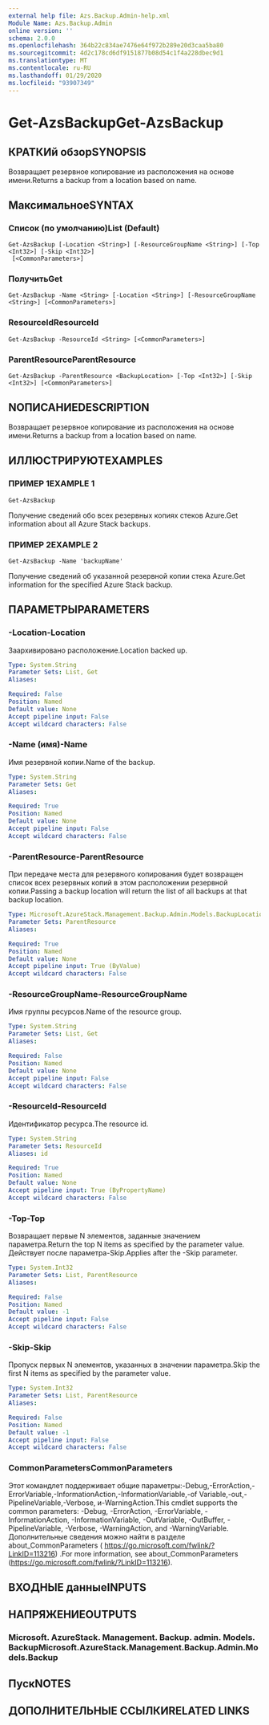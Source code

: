 ```yaml
---
external help file: Azs.Backup.Admin-help.xml
Module Name: Azs.Backup.Admin
online version: ''
schema: 2.0.0
ms.openlocfilehash: 364b22c834ae7476e64f972b289e20d3caa5ba80
ms.sourcegitcommit: 4d2c178cd6df9151877b08d54c1f4a228dbec9d1
ms.translationtype: MT
ms.contentlocale: ru-RU
ms.lasthandoff: 01/29/2020
ms.locfileid: "93907349"
---
```

# <span data-ttu-id="76dc2-101">Get-AzsBackup</span><span class="sxs-lookup"><span data-stu-id="76dc2-101">Get-AzsBackup</span></span>

## <span data-ttu-id="76dc2-102">КРАТКИй обзор</span><span class="sxs-lookup"><span data-stu-id="76dc2-102">SYNOPSIS</span></span>
<span data-ttu-id="76dc2-103">Возвращает резервное копирование из расположения на основе имени.</span><span class="sxs-lookup"><span data-stu-id="76dc2-103">Returns a backup from a location based on name.</span></span>

## <span data-ttu-id="76dc2-104">Максимальное</span><span class="sxs-lookup"><span data-stu-id="76dc2-104">SYNTAX</span></span>

### <span data-ttu-id="76dc2-105">Список (по умолчанию)</span><span class="sxs-lookup"><span data-stu-id="76dc2-105">List (Default)</span></span>
```
Get-AzsBackup [-Location <String>] [-ResourceGroupName <String>] [-Top <Int32>] [-Skip <Int32>]
 [<CommonParameters>]
```

### <span data-ttu-id="76dc2-106">Получить</span><span class="sxs-lookup"><span data-stu-id="76dc2-106">Get</span></span>
```
Get-AzsBackup -Name <String> [-Location <String>] [-ResourceGroupName <String>] [<CommonParameters>]
```

### <span data-ttu-id="76dc2-107">ResourceId</span><span class="sxs-lookup"><span data-stu-id="76dc2-107">ResourceId</span></span>
```
Get-AzsBackup -ResourceId <String> [<CommonParameters>]
```

### <span data-ttu-id="76dc2-108">ParentResource</span><span class="sxs-lookup"><span data-stu-id="76dc2-108">ParentResource</span></span>
```
Get-AzsBackup -ParentResource <BackupLocation> [-Top <Int32>] [-Skip <Int32>] [<CommonParameters>]
```

## <span data-ttu-id="76dc2-109">NОПИСАНИЕ</span><span class="sxs-lookup"><span data-stu-id="76dc2-109">DESCRIPTION</span></span>
<span data-ttu-id="76dc2-110">Возвращает резервное копирование из расположения на основе имени.</span><span class="sxs-lookup"><span data-stu-id="76dc2-110">Returns a backup from a location based on name.</span></span>

## <span data-ttu-id="76dc2-111">ИЛЛЮСТРИРУЮТ</span><span class="sxs-lookup"><span data-stu-id="76dc2-111">EXAMPLES</span></span>

### <span data-ttu-id="76dc2-112">ПРИМЕР 1</span><span class="sxs-lookup"><span data-stu-id="76dc2-112">EXAMPLE 1</span></span>
```
Get-AzsBackup
```

<span data-ttu-id="76dc2-113">Получение сведений обо всех резервных копиях стеков Azure.</span><span class="sxs-lookup"><span data-stu-id="76dc2-113">Get information about all Azure Stack backups.</span></span>

### <span data-ttu-id="76dc2-114">ПРИМЕР 2</span><span class="sxs-lookup"><span data-stu-id="76dc2-114">EXAMPLE 2</span></span>
```
Get-AzsBackup -Name 'backupName'
```

<span data-ttu-id="76dc2-115">Получение сведений об указанной резервной копии стека Azure.</span><span class="sxs-lookup"><span data-stu-id="76dc2-115">Get information for the specified Azure Stack backup.</span></span>

## <span data-ttu-id="76dc2-116">ПАРАМЕТРЫ</span><span class="sxs-lookup"><span data-stu-id="76dc2-116">PARAMETERS</span></span>

### <span data-ttu-id="76dc2-117">-Location</span><span class="sxs-lookup"><span data-stu-id="76dc2-117">-Location</span></span>
<span data-ttu-id="76dc2-118">Заархивировано расположение.</span><span class="sxs-lookup"><span data-stu-id="76dc2-118">Location backed up.</span></span>

```yaml
Type: System.String
Parameter Sets: List, Get
Aliases:

Required: False
Position: Named
Default value: None
Accept pipeline input: False
Accept wildcard characters: False
```

### <span data-ttu-id="76dc2-119">-Name (имя)</span><span class="sxs-lookup"><span data-stu-id="76dc2-119">-Name</span></span>
<span data-ttu-id="76dc2-120">Имя резервной копии.</span><span class="sxs-lookup"><span data-stu-id="76dc2-120">Name of the backup.</span></span>

```yaml
Type: System.String
Parameter Sets: Get
Aliases:

Required: True
Position: Named
Default value: None
Accept pipeline input: False
Accept wildcard characters: False
```

### <span data-ttu-id="76dc2-121">-ParentResource</span><span class="sxs-lookup"><span data-stu-id="76dc2-121">-ParentResource</span></span>
<span data-ttu-id="76dc2-122">При передаче места для резервного копирования будет возвращен список всех резервных копий в этом расположении резервной копии.</span><span class="sxs-lookup"><span data-stu-id="76dc2-122">Passing a backup location will return the list of all backups at that backup location.</span></span>

```yaml
Type: Microsoft.AzureStack.Management.Backup.Admin.Models.BackupLocation
Parameter Sets: ParentResource
Aliases:

Required: True
Position: Named
Default value: None
Accept pipeline input: True (ByValue)
Accept wildcard characters: False
```

### <span data-ttu-id="76dc2-123">-ResourceGroupName</span><span class="sxs-lookup"><span data-stu-id="76dc2-123">-ResourceGroupName</span></span>
<span data-ttu-id="76dc2-124">Имя группы ресурсов.</span><span class="sxs-lookup"><span data-stu-id="76dc2-124">Name of the resource group.</span></span>

```yaml
Type: System.String
Parameter Sets: List, Get
Aliases:

Required: False
Position: Named
Default value: None
Accept pipeline input: False
Accept wildcard characters: False
```

### <span data-ttu-id="76dc2-125">-ResourceId</span><span class="sxs-lookup"><span data-stu-id="76dc2-125">-ResourceId</span></span>
<span data-ttu-id="76dc2-126">Идентификатор ресурса.</span><span class="sxs-lookup"><span data-stu-id="76dc2-126">The resource id.</span></span>

```yaml
Type: System.String
Parameter Sets: ResourceId
Aliases: id

Required: True
Position: Named
Default value: None
Accept pipeline input: True (ByPropertyName)
Accept wildcard characters: False
```

### <span data-ttu-id="76dc2-127">-Top</span><span class="sxs-lookup"><span data-stu-id="76dc2-127">-Top</span></span>
<span data-ttu-id="76dc2-128">Возвращает первые N элементов, заданные значением параметра.</span><span class="sxs-lookup"><span data-stu-id="76dc2-128">Return the top N items as specified by the parameter value.</span></span>
<span data-ttu-id="76dc2-129">Действует после параметра-Skip.</span><span class="sxs-lookup"><span data-stu-id="76dc2-129">Applies after the -Skip parameter.</span></span>

```yaml
Type: System.Int32
Parameter Sets: List, ParentResource
Aliases:

Required: False
Position: Named
Default value: -1
Accept pipeline input: False
Accept wildcard characters: False
```

### <span data-ttu-id="76dc2-130">-Skip</span><span class="sxs-lookup"><span data-stu-id="76dc2-130">-Skip</span></span>
<span data-ttu-id="76dc2-131">Пропуск первых N элементов, указанных в значении параметра.</span><span class="sxs-lookup"><span data-stu-id="76dc2-131">Skip the first N items as specified by the parameter value.</span></span>

```yaml
Type: System.Int32
Parameter Sets: List, ParentResource
Aliases:

Required: False
Position: Named
Default value: -1
Accept pipeline input: False
Accept wildcard characters: False
```

### <span data-ttu-id="76dc2-132">CommonParameters</span><span class="sxs-lookup"><span data-stu-id="76dc2-132">CommonParameters</span></span>
<span data-ttu-id="76dc2-133">Этот командлет поддерживает общие параметры:-Debug,-ErrorAction,-ErrorVariable,-InformationAction,-InformationVariable,-of Variable,-out,-PipelineVariable,-Verbose, и-WarningAction.</span><span class="sxs-lookup"><span data-stu-id="76dc2-133">This cmdlet supports the common parameters: -Debug, -ErrorAction, -ErrorVariable, -InformationAction, -InformationVariable, -OutVariable, -OutBuffer, -PipelineVariable, -Verbose, -WarningAction, and -WarningVariable.</span></span> <span data-ttu-id="76dc2-134">Дополнительные сведения можно найти в разделе about_CommonParameters ( https://go.microsoft.com/fwlink/?LinkID=113216) .</span><span class="sxs-lookup"><span data-stu-id="76dc2-134">For more information, see about_CommonParameters (https://go.microsoft.com/fwlink/?LinkID=113216).</span></span>

## <span data-ttu-id="76dc2-135">ВХОДНЫЕ данные</span><span class="sxs-lookup"><span data-stu-id="76dc2-135">INPUTS</span></span>

## <span data-ttu-id="76dc2-136">НАПРЯЖЕНИЕ</span><span class="sxs-lookup"><span data-stu-id="76dc2-136">OUTPUTS</span></span>

### <span data-ttu-id="76dc2-137">Microsoft. AzureStack. Management. Backup. admin. Models. Backup</span><span class="sxs-lookup"><span data-stu-id="76dc2-137">Microsoft.AzureStack.Management.Backup.Admin.Models.Backup</span></span>

## <span data-ttu-id="76dc2-138">Пуск</span><span class="sxs-lookup"><span data-stu-id="76dc2-138">NOTES</span></span>

## <span data-ttu-id="76dc2-139">ДОПОЛНИТЕЛЬНЫЕ ССЫЛКИ</span><span class="sxs-lookup"><span data-stu-id="76dc2-139">RELATED LINKS</span></span>
